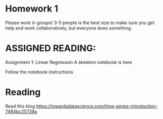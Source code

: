 # Homework 1


Please work in groups! 3-5 people is the best size to make sure you get help and work collaboratively, but everyone does something. 

# ASSIGNED READING:

Assignment 1: Linear Regression
A skeleton notebook is here

Follow the notebook instructions

# Reading 
Read this blog
https://towardsdatascience.com/time-series-introduction-7484bc25739a
